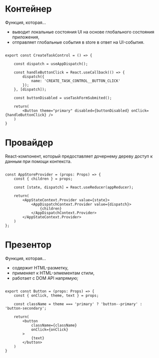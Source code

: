# Контейнер

Функция, которая...

- выводит локальные состояния UI на основе глобального состояния приложения,
- отправляет глобальные события в store в ответ на UI-события.

```tsx

export const CreateTaskControl = () => {

    const dispatch = useAppDispatch();

    const handleButtonClick = React.useCallback(() => {
        dispatch({
            name: 'CREATE_TASK_CONTROL__BUTTON_CLICK'
        });
    }, [dispatch]);

    const buttonDisabled = useTaskFormSubmited();

    return(
        <Button theme="primary" disabled={buttonDisabled} onClick={handleButtonClick} />
    )
}

```

# Провайдер

React-компонент, который предоставляет дочернему дереву доступ к данным при помощи контекста.

```tsx

const AppStoreProvider = (props: Props) => {
    const { children } = props;

    const [state, dispatch] = React.useReducer(appReducer);

    return(
        <AppStateContext.Provider value={state}>
            <AppDispatchContext.Provider value={dispatch}>
                {children}
            </AppDispatchContext.Provider>
        </AppStateContext.Provider>
    )
};

```

# Презентор

Функция, которая...

- содержит HTML-разметку,
- применяет к HTML-элмементам стили,
- работает с DOM API напрямую;

```tsx

export const Button = (props: Props) => {
    const { onClick, theme, text } = props;

    const className = theme === 'primary' ? 'button--primary' : 'button-secondary';

    return(
        <button
            className={className}
            onClick={onClick}
        >
            {text}
        </button>
    )
}

```